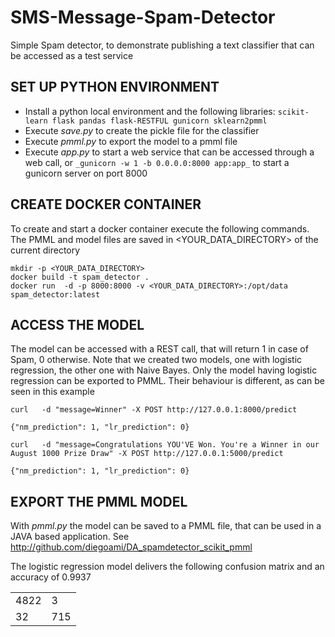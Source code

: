 # SMS-Message-Spam-Detector

Simple Spam detector, to demonstrate publishing a text classifier that can be accessed as a test service

## SET UP PYTHON ENVIRONMENT

* Install a python local environment and the following libraries: `scikit-learn flask pandas flask-RESTFUL gunicorn sklearn2pmml`
* Execute _save.py_ to create the pickle file for the classifier
* Execute _pmml.py_ to export the model to a pmml file
* Execute _app.py_ to start a web service that can be accessed through a web call, or `_gunicorn -w 1 -b 0.0.0.0:8000 app:app_` to start a gunicorn server on port 8000

## CREATE DOCKER CONTAINER

To create and start a docker container execute the following commands.
The PMML and model files are saved in <YOUR_DATA_DIRECTORY> of the current directory

```
mkdir -p <YOUR_DATA_DIRECTORY>
docker build -t spam_detector . 
docker run  -d -p 8000:8000 -v <YOUR_DATA_DIRECTORY>:/opt/data spam_detector:latest
```



## ACCESS THE MODEL

The model can be accessed with a REST call, that will return 1 in case of Spam, 0 otherwise. Note that we created two models, one with logistic regression, the other one with Naive Bayes. Only the model having logistic regression can be exported to PMML. Their behaviour is different, as can be seen in this example

```
curl   -d "message=Winner" -X POST http://127.0.0.1:8000/predict

{"nm_prediction": 1, "lr_prediction": 0}

curl   -d "message=Congratulations YOU'VE Won. You're a Winner in our August 1000 Prize Draw" -X POST http://127.0.0.1:5000/predict

{"nm_prediction": 1, "lr_prediction": 0}
```

## EXPORT THE PMML MODEL

With _pmml.py_ the model can be saved to a PMML file, that can be used in a JAVA based application. 
See http://github.com/diegoami/DA_spamdetector_scikit_pmml

The logistic regression model delivers the following confusion matrix and an accuracy of 0.9937

|   |   |
|---|---|
|4822|3|
|32|715|
